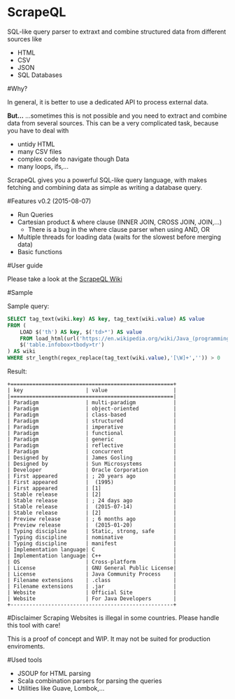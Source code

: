 # ScrapeQL
SQL-like query parser to extraxt and combine structured data from different sources like
 - HTML
 - CSV
 - JSON
 - SQL Databases

#Why?

In general, it is better to use a dedicated API to process external data.

**But...**
...sometimes this is not possible and you need to extract and combine data from several sources. This can be a very complicated task, because you have to deal with
 - untidy HTML
 - many CSV files
 - complex code to navigate though Data
 - many loops, ifs,...

ScrapeQL gives you a powerful SQL-like query language, with makes fetching and combining data as simple as writing a database query.

#Features v0.2 (2015-08-07)

- Run Queries
- Cartesian product & where clause (INNER JOIN, CROSS JOIN, JOIN,...)
    - There is a bug in the where clause parser when using AND, OR
- Multiple threads for loading data (waits for the slowest before merging data)
- Basic functions

#User guide

Please take a look at the [ScrapeQL Wiki](https://github.com/plechi/ScrapeQL/wiki)

#Sample

Sample query:

```sql
SELECT tag_text(wiki.key) AS key, tag_text(wiki.value) AS value 
FROM ( 
    LOAD $('th') AS key, $('td>*') AS value 
    FROM load_html(url('https://en.wikipedia.org/wiki/Java_(programming_language)'))
    $('table.infobox>tbody>tr')
) AS wiki 
WHERE str_length(regex_replace(tag_text(wiki.value),'[\W]+','')) > 0
```

Result:
```
+====================================================+
| key                    | value                     |
|====================================================|
| Paradigm               | multi-paradigm            |
| Paradigm               | object-oriented           |
| Paradigm               | class-based               |
| Paradigm               | structured                |
| Paradigm               | imperative                |
| Paradigm               | functional                |
| Paradigm               | generic                   |
| Paradigm               | reflective                |
| Paradigm               | concurrent                |
| Designed by            | James Gosling             |
| Designed by            | Sun Microsystems          |
| Developer              | Oracle Corporation        |
| First appeared         | ; 20 years ago            |
| First appeared         |  (1995)                   |
| First appeared         | [1]                       |
| Stable release         | [2]                       |
| Stable release         | ; 24 days ago             |
| Stable release         |  (2015-07-14)             |
| Stable release         | [2]                       |
| Preview release        | ; 6 months ago            |
| Preview release        |  (2015-01-20)             |
| Typing discipline      | Static, strong, safe      |
| Typing discipline      | nominative                |
| Typing discipline      | manifest                  |
| Implementation language| C                         |
| Implementation language| C++                       |
| OS                     | Cross-platform            |
| License                | GNU General Public License|
| License                | Java Community Process    |
| Filename extensions    | .class                    |
| Filename extensions    | .jar                      |
| Website                | Official Site             |
| Website                | For Java Developers       |
+----------------------------------------------------+
```

#Disclaimer
Scraping Websites is illegal in some countries. Please handle this tool with care!

This is a proof of concept and WIP. It may not be suited for production enviroments.

#Used tools

 - JSOUP for HTML parsing
 - Scala combination parsers for parsing the queries
 - Utilities like Guave, Lombok,...
